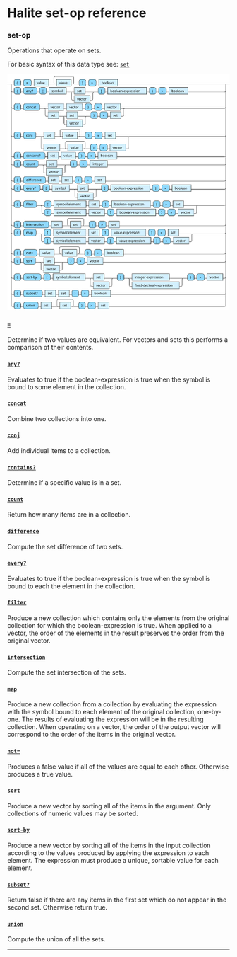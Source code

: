 <!---
  This markdown file was generated. Do not edit.
  -->

# Halite set-op reference

### <a name="set-op"></a>set-op

Operations that operate on sets.

For basic syntax of this data type see: [`set`](halite-basic-syntax-reference.md#set)

!["set-op"](./halite-bnf-diagrams/set-op.svg)

#### [`=`](halite-full-reference.md#_E)

Determine if two values are equivalent. For vectors and sets this performs a comparison of their contents.

#### [`any?`](halite-full-reference.md#any_Q)

Evaluates to true if the boolean-expression is true when the symbol is bound to some element in the collection.

#### [`concat`](halite-full-reference.md#concat)

Combine two collections into one.

#### [`conj`](halite-full-reference.md#conj)

Add individual items to a collection.

#### [`contains?`](halite-full-reference.md#contains_Q)

Determine if a specific value is in a set.

#### [`count`](halite-full-reference.md#count)

Return how many items are in a collection.

#### [`difference`](halite-full-reference.md#difference)

Compute the set difference of two sets.

#### [`every?`](halite-full-reference.md#every_Q)

Evaluates to true if the boolean-expression is true when the symbol is bound to each the element in the collection.

#### [`filter`](halite-full-reference.md#filter)

Produce a new collection which contains only the elements from the original collection for which the boolean-expression is true. When applied to a vector, the order of the elements in the result preserves the order from the original vector.

#### [`intersection`](halite-full-reference.md#intersection)

Compute the set intersection of the sets.

#### [`map`](halite-full-reference.md#map)

Produce a new collection from a collection by evaluating the expression with the symbol bound to each element of the original collection, one-by-one. The results of evaluating the expression will be in the resulting collection. When operating on a vector, the order of the output vector will correspond to the order of the items in the original vector.

#### [`not=`](halite-full-reference.md#not_E)

Produces a false value if all of the values are equal to each other. Otherwise produces a true value.

#### [`sort`](halite-full-reference.md#sort)

Produce a new vector by sorting all of the items in the argument. Only collections of numeric values may be sorted.

#### [`sort-by`](halite-full-reference.md#sort-by)

Produce a new vector by sorting all of the items in the input collection according to the values produced by applying the expression to each element. The expression must produce a unique, sortable value for each element.

#### [`subset?`](halite-full-reference.md#subset_Q)

Return false if there are any items in the first set which do not appear in the second set. Otherwise return true.

#### [`union`](halite-full-reference.md#union)

Compute the union of all the sets.

---
